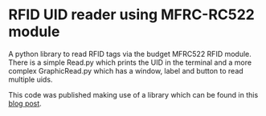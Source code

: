 # RFID UID reader using MFRC-RC522 module

A python library to read RFID tags via the budget MFRC522 RFID module. There is a simple Read.py which prints the UID in the terminal and a more complex GraphicRead.py which has a window, label and button to read multiple uids. 

This code was published making use of a library which can be found in this [blog post](https://pimylifeup.com/raspberry-pi-rfid-rc522/).
